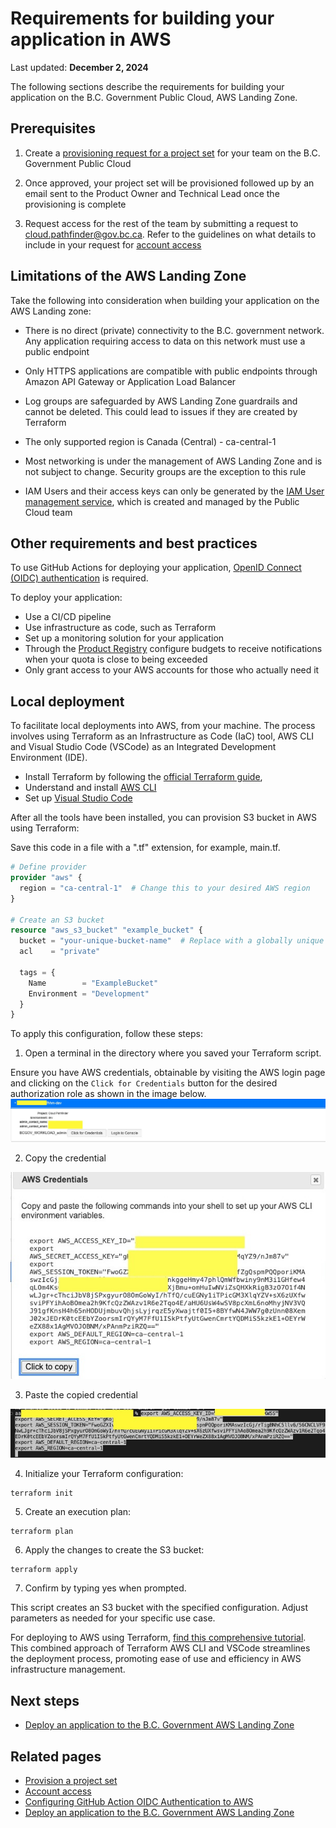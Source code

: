 # Requirements for building your application in AWS

Last updated: **December 2, 2024**

The following sections describe the requirements for building your application on the B.C. Government Public Cloud, AWS Landing Zone.

## Prerequisites

1. Create a [provisioning request for a project set](../../welcome/provision-a-project-set.md) for your team on the B.C. Government Public Cloud

2. Once approved, your project set will be provisioned followed up by an email sent to the Product Owner and Technical Lead once the provisioning is complete

3. Request access for the rest of the team by submitting a request to <cloud.pathfinder@gov.bc.ca>. Refer to the guidelines on what details to include in your request for [account access](../../welcome/provision-a-project-set.md#accessing-your-project-set)

## Limitations of the AWS Landing Zone

Take the following into consideration when building your application on the AWS Landing zone:

* There is no direct (private) connectivity to the B.C. government network. Any application requiring access to data on this network must use a public endpoint

* Only HTTPS applications are compatible with public endpoints through Amazon API Gateway or Application Load Balancer

* Log groups are safeguarded by AWS Landing Zone guardrails and cannot be deleted. This could lead to issues if they are created by Terraform

* The only supported region is Canada (Central) - ca-central-1

* Most networking is under the management of AWS Landing Zone and is not subject to change. Security groups are the exception to this rule

* IAM Users and their access keys can only be generated  by the [IAM User management service](iam-user-service.md), which is created and managed by the Public Cloud team

## Other requirements and best practices

To use GitHub Actions for deploying your application, [OpenID Connect (OIDC) authentication](deploy-an-app-to-the-aws-landing-zone.md#configuring-github-action-oidc-authentication-to-aws) is required.

To deploy your application:

* Use a CI/CD pipeline
* Use infrastructure as code, such as Terraform
* Set up a monitoring solution for your application
* Through the [Product Registry](https://registry.developer.gov.bc.ca/login) configure budgets to receive notifications when your quota is close to being exceeded
* Only grant access to your AWS accounts for those who actually need it

## Local deployment

To facilitate local deployments into AWS, from your machine. The process involves using Terraform as an Infrastructure as Code (IaC) tool, AWS CLI and Visual Studio Code (VSCode) as an Integrated Development Environment (IDE).

* Install Terraform by following the [official Terraform guide](https://developer.hashicorp.com/terraform/tutorials/aws-get-started/install-cli),
* Understand and install  [AWS CLI](https://docs.aws.amazon.com/cli/latest/userguide/getting-started-install.html)
* Set up [Visual Studio Code](https://code.visualstudio.com/docs/setup/setup-overview)

After all the tools have been installed, you can provision S3 bucket in AWS using Terraform:

Save this code in a file with a ".tf" extension, for example, main.tf.

```terraform
# Define provider
provider "aws" {
  region = "ca-central-1"  # Change this to your desired AWS region
}

# Create an S3 bucket
resource "aws_s3_bucket" "example_bucket" {
  bucket = "your-unique-bucket-name"  # Replace with a globally unique bucket name
  acl    = "private"

  tags = {
    Name        = "ExampleBucket"
    Environment = "Development"
  }
}
```

To apply this configuration, follow these steps:

1. Open a terminal in the directory where you saved your Terraform script.

Ensure you have AWS credentials, obtainable by visiting the AWS login page and clicking on the `Click for Credentials` button for the desired authorization role as shown in the image below. ![aws-credential-cli](../images/requirements-for-building-your-application/aws-credential-cli.png)

2. Copy the credential

![aws-credential-cli](../images/requirements-for-building-your-application/click-credential.png)

3. Paste the copied credential

![aws-credential-cli](../images/requirements-for-building-your-application/terminal.png)

4. Initialize your Terraform configuration:

```
terraform init
```

5. Create an execution plan:

```
terraform plan
```

6. Apply the changes to create the S3 bucket:

```
terraform apply

```

7. Confirm by typing yes when prompted.

This script creates an S3 bucket with the specified configuration. Adjust parameters as needed for your specific use case.

For deploying to AWS using Terraform, [find this  comprehensive tutorial](https://developer.hashicorp.com/terraform/tutorials/aws-get-started/aws-build ).
This combined approach of Terraform AWS CLI and VSCode streamlines the deployment process, promoting ease of use and efficiency in AWS infrastructure management.

## Next steps

* [Deploy an application to the B.C. Government AWS Landing Zone](deploy-an-app-to-the-aws-landing-zone.md)

## Related pages

* [Provision a project set](../../welcome/provision-a-project-set.md)
* [Account access](../../welcome/provision-a-project-set.md#accessing-your-project-set)
* [Configuring GitHub Action OIDC Authentication to AWS](../design-build-and-deploy-an-application/deploy-an-app-to-the-aws-landing-zone.md#configuring-github-action-oidc-authentication-to-aws)
* [Deploy an application to the B.C. Government AWS Landing Zone](../design-build-and-deploy-an-application/deploy-an-app-to-the-aws-landing-zone.md)
